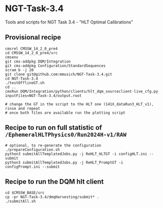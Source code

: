 # NGT-Task-3.4
Tools and scripts for NGT Task 3.4 - "HLT Optimal Calibrations"

## Provisional recipe
```
cmsrel CMSSW_14_2_0_pre4
cd CMSSW_14_2_0_pre4/src
cmsenv
git cms-addpkg DQM/Integration
git cms-addpkg Configuration/StandardSequences
scram b -j 20
git clone git@github.com:mmusich/NGT-Task-3.4.git
cd NGT-Task-3.4
./testOfflineGT.sh
cd ..
cmsRun DQM/Integration/python/clients/hlt_dqm_sourceclient-live_cfg.py inputFiles=NGT-Task-3.4/output.root

# change the GT in the script to the HLT one (141X_dataRun3_HLT_v1), rinse and repeat
# once both files are available run the plotting script
```

## Recipe to run on full statistic of `/EphemeralHLTPhysics0/Run2024H-v1/RAW`
```
# optional, to re-generate the configuration
./prepareConfiguration.sh
python3 submitAllTemplatedJobs.py -j ReHLT_HLTGT -i configHLT.ini --submit
python3 submitAllTemplatedJobs.py -j ReHLT_PromptGT -i configPrompt.ini --submit
```

## Recipe to run the DQM hlt client
```
cd $CMSSW_BASE/src
cp -pr NGT-Task-3.4/dmqHarvesting/submit* .
./submitAll.sh
```

